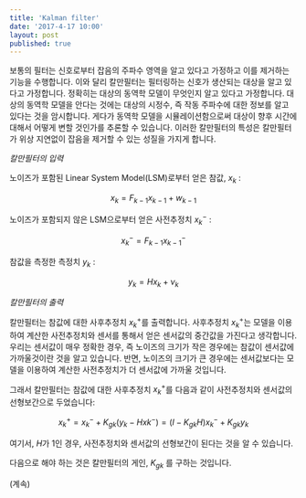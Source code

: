 ```yaml
---
title: 'Kalman filter'
date: '2017-4-17 10:00'
layout: post
published: true
---
```


보통의 필터는 신호로부터 잡음의 주파수 영역을 알고 있다고 가정하고 이를 제거하는 기능을 수행합니다. 이와 달리 칼만필터는 필터링하는 신호가 생산되는 대상을 알고 있다고 가정합니다. 정확히는 대상의 동역학 모델이 무엇인지 알고 있다고 가정합니다. 대상의 동역학 모델을 안다는 것에는 대상의 시정수, 즉 작동 주파수에 대한 정보를 알고 있다는 것을 암시합니다. 게다가 동역학 모델을 시뮬레이션함으로써 대상이 향후 시간에 대해서 어떻게 변할 것인가를 추론할 수 있습니다. 이러한 칼만필터의 특성은 칼만필터가 위상 지연없이 잡음을 제거할 수 있는 성질을 가지게 합니다.

*칼만필터의 입력*

노이즈가 포함된 Linear System Model(LSM)로부터 얻은 참값, $x_k$ :

$$x_k = F_{k-1} x_{k-1} + w_{k-1}$$

노이즈가 포함되지 않은 LSM으로부터 얻은 사전추정치 $x_{k}^{-}$ :

$$x_{k}^{-}=F_{k-1} x_{k-1}^-$$

참값을 측정한 측정치 $y_{k}$ : 

$$y_{k} = H x_{k} + \nu_{k}$$

*칼만필터의 출력*

칼만필터는 참값에 대한 사후추정치 $x_k^+$를 출력합니다. 사후추정치 $x_k^+$는 모델을 이용하여 계산한 사전추정치와 센서를 통해서 얻은 센서값의 중간값을 가진다고 생각합니다. 우리는 센서값이 매우 정확한 경우, 즉 노이즈의 크기가 작은 경우에는 참값이 센서값에 가까울것이란 것을 알고 있습니다. 반면, 노이즈의 크기가 큰 경우에는 센서값보다는 모델을 이용하여 계산한 사전추정치가 더 센서값에 가까울 것입니다.

그래서 칼만필터는 참값에 대한 사후추정치 $x_k^+$를 다음과 같이 사전추정치와 센서값의 선형보간으로 두었습니다: 

$$x_k^+=x_k^- + K_{gk}(y_k-Hxk^-)=(I-K_{gk}H)x_k^- + K_{gk}y_k$$

여기서, $H$가 1인 경우, 사전추정치와 센서값의 선형보간이 된다는 것을 알 수 있습니다.

다음으로 해야 하는 것은 칼만필터의 게인, $K_{gk}$ 를 구하는 것입니다. 


(계속)

